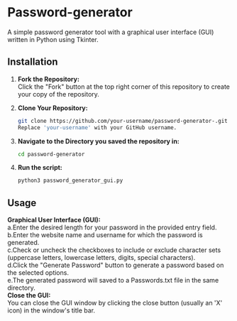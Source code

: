 # Password-generator
A simple password generator tool with a graphical user interface (GUI) written in Python using Tkinter.

## Installation

1. **Fork the Repository:**  
   Click the "Fork" button at the top right corner of this repository to create your copy of the repository.

2. **Clone Your Repository:**
   ```bash
   git clone https://github.com/your-username/password-generator-.git
   Replace 'your-username' with your GitHub username.
3. **Navigate to the Directory you saved the repository in:**  
   ```bash
   cd password-generator
4. **Run the script:**    
   ```bash
   python3 password_generator_gui.py

## Usage
   **Graphical User Interface (GUI):**   
    a.Enter the desired length for your password in the provided entry field.  
    b.Enter the website name and username for which the password is generated.    
    c.Check or uncheck the checkboxes to include or exclude character sets (uppercase letters, lowercase letters, digits, special characters).  
    d.Click the "Generate Password" button to generate a password based on the selected options.  
    e.The generated password will saved to a Passwords.txt file in the same directory.  
**Close the GUI:**  
   You can close the GUI window by clicking the close button (usually an 'X' icon) in the window's title bar.
